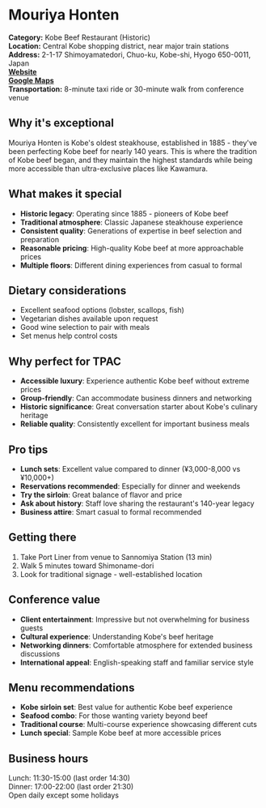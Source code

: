 # Mouriya Honten

**Category:** Kobe Beef Restaurant (Historic)  
**Location:** Central Kobe shopping district, near major train stations  
**Address:** 2-1-17 Shimoyamatedori, Chuo-ku, Kobe-shi, Hyogo 650-0011, Japan  
**[Website](https://www.mouriya.co.jp/head/menu)**  
**[Google Maps](https://maps.app.goo.gl/TfBNAhAQtYDrkHNS6)**  
**Transportation:** 8-minute taxi ride or 30-minute walk from conference venue  

## Why it's exceptional

Mouriya Honten is Kobe's oldest steakhouse, established in 1885 - they've been perfecting Kobe beef for nearly 140 years. This is where the tradition of Kobe beef began, and they maintain the highest standards while being more accessible than ultra-exclusive places like Kawamura.

## What makes it special

- **Historic legacy**: Operating since 1885 - pioneers of Kobe beef
- **Traditional atmosphere**: Classic Japanese steakhouse experience
- **Consistent quality**: Generations of expertise in beef selection and preparation
- **Reasonable pricing**: High-quality Kobe beef at more approachable prices
- **Multiple floors**: Different dining experiences from casual to formal

## Dietary considerations

- Excellent seafood options (lobster, scallops, fish)
- Vegetarian dishes available upon request
- Good wine selection to pair with meals
- Set menus help control costs

## Why perfect for TPAC

- **Accessible luxury**: Experience authentic Kobe beef without extreme prices
- **Group-friendly**: Can accommodate business dinners and networking
- **Historic significance**: Great conversation starter about Kobe's culinary heritage
- **Reliable quality**: Consistently excellent for important business meals

## Pro tips

- **Lunch sets**: Excellent value compared to dinner (¥3,000-8,000 vs ¥10,000+)
- **Reservations recommended**: Especially for dinner and weekends
- **Try the sirloin**: Great balance of flavor and price
- **Ask about history**: Staff love sharing the restaurant's 140-year legacy
- **Business attire**: Smart casual to formal recommended

## Getting there

1. Take Port Liner from venue to Sannomiya Station (13 min)
2. Walk 5 minutes toward Shimoname-dori
3. Look for traditional signage - well-established location

## Conference value

- **Client entertainment**: Impressive but not overwhelming for business guests
- **Cultural experience**: Understanding Kobe's beef heritage
- **Networking dinners**: Comfortable atmosphere for extended business discussions
- **International appeal**: English-speaking staff and familiar service style

## Menu recommendations

- **Kobe sirloin set**: Best value for authentic Kobe beef experience
- **Seafood combo**: For those wanting variety beyond beef
- **Traditional course**: Multi-course experience showcasing different cuts
- **Lunch special**: Sample Kobe beef at more accessible prices

## Business hours

Lunch: 11:30-15:00 (last order 14:30)  
Dinner: 17:00-22:00 (last order 21:30)  
Open daily except some holidays